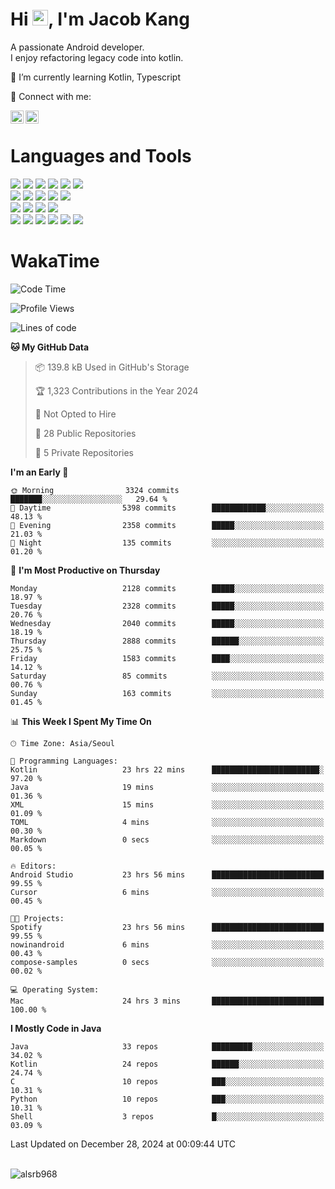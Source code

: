 # Hi <img src="https://media.giphy.com/media/hvRJCLFzcasrR4ia7z/giphy.gif" width="25px">, I'm Jacob Kang
A passionate Android developer.
</br>
I enjoy refactoring legacy code into kotlin.

🌱 I’m currently learning Kotlin, Typescript

🤝 Connect with me:

<a href="https://www.linkedin.com/in/minkyu-kang-b7477b1b2/"><img align="left" src="https://raw.githubusercontent.com/yushi1007/yushi1007/main/images/linkedin.svg" alt="Minkyu Kang | LinkedIn" width="21px"/></a>
<a href="https://www.instagram.com/_jacob_kang/"><img align="left" src="https://raw.githubusercontent.com/yushi1007/yushi1007/main/images/instagram.svg" alt="Jacob Kang | Instagram" width="21px"/></a>

</br>

# Languages and Tools

<div align="left">
<img src="https://img.shields.io/badge/java-007396?logo=java&logoColor=white"/>
<img src="https://img.shields.io/badge/kotlin-7F52FF?logo=kotlin&logoColor=white"/>
<img src="https://img.shields.io/badge/python-3776AB?logo=python&logoColor=white"/>
<img src="https://img.shields.io/badge/bash shell-4EAA25?logo=gnubash&logoColor=white"/>
<img src="https://img.shields.io/badge/c-A8B9CC?logo=c&logoColor=white"/>
<img src="https://img.shields.io/badge/c++-00599C?logo=c%2b%2b&logoColor=white"/>
</div>
<div align="left">
<img src="https://img.shields.io/badge/git-F05032?logo=git&logoColor=white"/>
<img src="https://img.shields.io/badge/github-181717?logo=github&logoColor=white"/>
<img src="https://img.shields.io/badge/mysql-4479A1?logo=mysql&logoColor=white"/>
<img src="https://img.shields.io/badge/sqlite-003B57?logo=sqlite&logoColor=white"/>
<img src="https://img.shields.io/badge/amazon AWS-232F3E?logo=amazonaws&logoColor=white"/>
</div>
<div align="left">
<img src="https://img.shields.io/badge/android-3DDC84?logo=android&logoColor=white"/>
<img src="https://img.shields.io/badge/linux-FCC624?logo=linux&logoColor=white"/>
<img src="https://img.shields.io/badge/flask-000000?logo=flask&logoColor=white"/>
<img src="https://img.shields.io/badge/arduino-00979D?logo=arduino&logoColor=white"/>
</div>
<div align="left">
<img src="https://img.shields.io/badge/slack-4A154B?logo=slack&logoColor=white"/>
<img src="https://img.shields.io/badge/notion-000000?logo=notion&logoColor=white"/>
<img src="https://img.shields.io/badge/jira-0052CC?logo=jira&logoColor=white"/>
<img src="https://img.shields.io/badge/postman-FF6C37?logo=postman&logoColor=white"/>
<img src="https://img.shields.io/badge/intellij-000000?logo=intellijidea&logoColor=white"/>
<img src="https://img.shields.io/badge/pycharm-000000?logo=pycharm&logoColor=white"/>
</div>

# WakaTime

<!--START_SECTION:waka-->
![Code Time](http://img.shields.io/badge/Code%20Time-4%2C577%20hrs%2045%20mins-blue)

![Profile Views](http://img.shields.io/badge/Profile%20Views-0-blue)

![Lines of code](https://img.shields.io/badge/From%20Hello%20World%20I%27ve%20Written-5.3%20million%20lines%20of%20code-blue)

**🐱 My GitHub Data** 

> 📦 139.8 kB Used in GitHub's Storage 
 > 
> 🏆 1,323 Contributions in the Year 2024
 > 
> 🚫 Not Opted to Hire
 > 
> 📜 28 Public Repositories 
 > 
> 🔑 5 Private Repositories 
 > 
**I'm an Early 🐤** 

```text
🌞 Morning                3324 commits        ███████░░░░░░░░░░░░░░░░░░   29.64 % 
🌆 Daytime                5398 commits        ████████████░░░░░░░░░░░░░   48.13 % 
🌃 Evening                2358 commits        █████░░░░░░░░░░░░░░░░░░░░   21.03 % 
🌙 Night                  135 commits         ░░░░░░░░░░░░░░░░░░░░░░░░░   01.20 % 
```
📅 **I'm Most Productive on Thursday** 

```text
Monday                   2128 commits        █████░░░░░░░░░░░░░░░░░░░░   18.97 % 
Tuesday                  2328 commits        █████░░░░░░░░░░░░░░░░░░░░   20.76 % 
Wednesday                2040 commits        █████░░░░░░░░░░░░░░░░░░░░   18.19 % 
Thursday                 2888 commits        ██████░░░░░░░░░░░░░░░░░░░   25.75 % 
Friday                   1583 commits        ████░░░░░░░░░░░░░░░░░░░░░   14.12 % 
Saturday                 85 commits          ░░░░░░░░░░░░░░░░░░░░░░░░░   00.76 % 
Sunday                   163 commits         ░░░░░░░░░░░░░░░░░░░░░░░░░   01.45 % 
```


📊 **This Week I Spent My Time On** 

```text
🕑︎ Time Zone: Asia/Seoul

💬 Programming Languages: 
Kotlin                   23 hrs 22 mins      ████████████████████████░   97.20 % 
Java                     19 mins             ░░░░░░░░░░░░░░░░░░░░░░░░░   01.36 % 
XML                      15 mins             ░░░░░░░░░░░░░░░░░░░░░░░░░   01.09 % 
TOML                     4 mins              ░░░░░░░░░░░░░░░░░░░░░░░░░   00.30 % 
Markdown                 0 secs              ░░░░░░░░░░░░░░░░░░░░░░░░░   00.05 % 

🔥 Editors: 
Android Studio           23 hrs 56 mins      █████████████████████████   99.55 % 
Cursor                   6 mins              ░░░░░░░░░░░░░░░░░░░░░░░░░   00.45 % 

🐱‍💻 Projects: 
Spotify                  23 hrs 56 mins      █████████████████████████   99.55 % 
nowinandroid             6 mins              ░░░░░░░░░░░░░░░░░░░░░░░░░   00.43 % 
compose-samples          0 secs              ░░░░░░░░░░░░░░░░░░░░░░░░░   00.02 % 

💻 Operating System: 
Mac                      24 hrs 3 mins       █████████████████████████   100.00 % 
```

**I Mostly Code in Java** 

```text
Java                     33 repos            █████████░░░░░░░░░░░░░░░░   34.02 % 
Kotlin                   24 repos            ██████░░░░░░░░░░░░░░░░░░░   24.74 % 
C                        10 repos            ███░░░░░░░░░░░░░░░░░░░░░░   10.31 % 
Python                   10 repos            ███░░░░░░░░░░░░░░░░░░░░░░   10.31 % 
Shell                    3 repos             █░░░░░░░░░░░░░░░░░░░░░░░░   03.09 % 
```




 Last Updated on December 28, 2024 at 00:09:44 UTC
<!--END_SECTION:waka-->

</br>

<div align="left">
<img align="left" src="https://github-readme-stats.vercel.app/api/top-langs?username=alsrb968&show_icons=true&locale=en&layout=compact&theme=dark" alt="alsrb968" />
</div>
